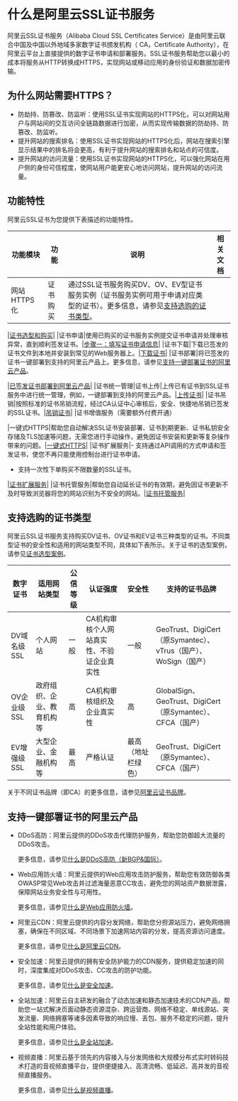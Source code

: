 # 什么是阿里云SSL证书服务

阿里云SSL证书服务（Alibaba Cloud SSL Certificates Service）是由阿里云联合中国及中国以外地域多家数字证书颁发机构（ CA，Certificate Authority），在阿里云平台上直接提供的数字证书申请和部署服务。SSL证书服务帮助您以最小的成本将服务从HTTP转换成HTTPS，实现网站或移动应用的身份验证和数据加密传输。

## 为什么网站需要HTTPS？

-   防劫持、防篡改、防监听：使用SSL证书实现网站的HTTPS化，可以对网站用户与网站间的交互访问全链路数据进行加密，从而实现传输数据的防劫持、防篡改、防监听。
-   提升网站的搜索排名：使用SSL证书实现网站的HTTPS化后，网站在搜索引擎显示结果中的排名将会更高，有利于提升网站的搜索排名和站点的可信度。
-   提升网站的访问流量：使用SSL证书实现网站的HTTPS化，可以强化网站在用户侧的身份可信程度，使网站用户能更安心地访问网站，提升网站的访问流量。

## 功能特性

阿里云SSL证书为您提供下表描述的功能特性。

|功能模块|功能|说明|相关文档|
|----|--|--|----|
|网站HTTPS化|证书购买|通过SSL证书服务购买DV、OV、EV型证书服务实例（证书服务实例可用于申请对应类型的证书）。更多信息，请参见[支持选购的证书类型](#section_alp_t7y_yly)。

|[证书选型和购买](/cn.zh-CN/.md)|
|证书申请|使用已购买的证书服务实例提交证书申请并处理审核异常，直到顺利签发证书。|[步骤一：填写证书申请信息](/cn.zh-CN/证书申请和提交审核/申请和提交审核流程/步骤一：填写证书申请信息.md)|
|证书下载|下载已签发的证书文件到本地并安装到常见的Web服务器上。|[下载证书](/cn.zh-CN/证书下载和安装/下载证书.md)|
|证书部署|将已签发的证书一键部署到支持的阿里云产品上。更多信息，请参见[支持一键部署证书的阿里云产品](#section_i5v_dd4_g4f)。

|[已签发证书部署到阿里云产品](/cn.zh-CN/已签发证书部署到云产品/已签发证书部署到阿里云产品.md)|
|证书统一管理|证书上传|上传已有证书到SSL证书服务中进行统一管理，例如，一键部署到支持的阿里云产品。|[上传证书](/cn.zh-CN/证书管理/上传证书.md)|
|证书吊销|按照标准的证书吊销流程，经过CA认证中心审核后，安全、快捷地吊销已签发的SSL证书。|[吊销证书](/cn.zh-CN/证书管理/吊销证书.md)|
|证书增值服务（需要额外付费开通）

|一键式HTTPS|帮助您自动解决SSL证书安装部署、证书到期更新、证书私钥安全存储及TLS加速等问题，无需您进行手动操作，避免因证书安装和更新等复杂操作带来的问题。|[一键式HTTPS](/cn.zh-CN/SSL证书增值服务/一键式HTTPS.md)|
|证书扩展服务|-   支持通过API调用的方式申请和签发证书，使您不再只能使用控制台进行证书申请。
-   支持一次性下单购买不限数量的SSL证书。

|[证书扩展服务](/cn.zh-CN/SSL证书增值服务/证书扩展服务.md)|
|证书托管服务|帮助您自动延长证书的有效期，避免因证书更新不及时导致浏览器将您的网站识别为不安全的网站。|[证书托管服务](/cn.zh-CN/SSL证书增值服务/证书托管服务.md)|

## 支持选购的证书类型

阿里云SSL证书服务支持购买DV证书、OV证书和EV证书三种类型的证书。不同类型证书的安全性和适用的网站类型不同，具体如下表所示。关于证书的选型案例，请参见[证书选型案例](/cn.zh-CN/产品简介/证书选型案例.md)。

|数字证书|适用网站类型|公信等级|认证强度|安全性|支持的证书品牌|
|----|------|----|----|---|-------|
|DV域名级SSL|个人网站|一般|CA机构审核个人网站真实性、不验证企业真实性|一般|GeoTrust、DigiCert（原Symantec）、vTrus（国产）、WoSign（国产）|
|OV企业级SSL|政府组织、企业、教育机构等|高|CA机构审核组织及企业真实性|高|GlobalSign、GeoTrust、DigiCert（原Symantec）、CFCA（国产）|
|EV增强级SSL|大型企业、金融机构等|最高|严格认证|最高（地址栏绿色）|GeoTrust、DigiCert（原Symantec）、CFCA（国产）|

关于不同证书品牌（即CA）的更多信息，请参见[阿里云证书品牌](/cn.zh-CN/.mdsection_hfl_s09_ij2)。

## 支持一键部署证书的阿里云产品

-   DDoS高防：阿里云提供的DDoS攻击代理防护服务，帮助您防御超大流量的DDoS攻击。

    更多信息，请参见[什么是DDoS高防（新BGP&国际）](/cn.zh-CN/阿里云DDoS防护产品介绍/什么是DDoS高防（新BGP&国际）.md)。

-   Web应用防火墙：阿里云提供的Web应用攻击防护服务，帮助您有效防御各类OWASP常见Web攻击并过滤海量恶意CC攻击，避免您的网站资产数据泄露，保障网站业务安全性与可用性。

    更多信息，请参见[什么是Web应用防火墙](/cn.zh-CN/产品简介/什么是Web应用防火墙.md)。

-   阿里云CDN：阿里云提供的内容分发网络，帮助您分担源站压力，避免网络拥塞，确保在不同区域、不同场景下加速网站内容的分发，提高资源访问速度。

    更多信息，请参见[什么是阿里云CDN](/cn.zh-CN/产品简介/什么是阿里云CDN.md)。

-   安全加速：阿里云提供的拥有安全防护能力的CDN服务，提供稳定加速的同时，深度集成对DDoS攻击、CC攻击的防护功能。

    更多信息，请参见[什么是安全加速]()。

-   全站加速：阿里云自主研发的融合了动态加速和静态加速技术的CDN产品，帮助您一站式解决页面动静态资源混杂、跨运营商、网络不稳定、单线源站、突发流量、网络拥塞等诸多因素导致的响应慢、丢包、服务不稳定的问题，提升全站性能和用户体验。

    更多信息，请参见[什么是全站加速]()。

-   视频直播：阿里云基于领先的内容接入与分发网络和大规模分布式实时转码技术打造的音视频直播平台，提供便捷接入、高清流畅、低延迟、高并发的音视频直播服务。

    更多信息，请参见[什么是视频直播](/cn.zh-CN/产品简介/什么是视频直播.md)。


